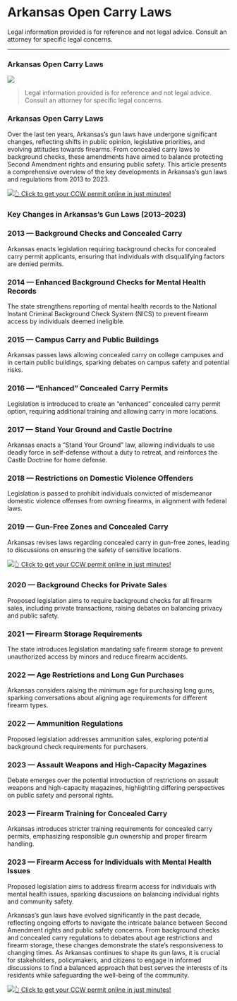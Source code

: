 # Arkansas Open Carry Laws

Legal information provided is for reference and not legal advice. Consult an attorney for specific legal concerns. 

* * *

### Arkansas Open Carry Laws

![](https://cdn-images-1.medium.com/max/800/1*ZuVf1cTUQS7Fig0Mf3QrXQ.png)

> Legal information provided is for reference and not legal advice. Consult an attorney for specific legal concerns.

### Arkansas Open Carry Laws

Over the last ten years, Arkansas’s gun laws have undergone significant changes, reflecting shifts in public opinion, legislative priorities, and evolving attitudes towards firearms. From concealed carry laws to background checks, these amendments have aimed to balance protecting Second Amendment rights and ensuring public safety. This article presents a comprehensive overview of the key developments in Arkansas’s gun laws and regulations from 2013 to 2023.

[![](https://cdn-images-1.medium.com/max/1200/1*aCmvRhaa5Xjz4zDZxHzAjg.png)](https://serp.ly/ccw)[👆 Click to get your CCW permit online in just minutes!](https://serp.ly/ccw)

### Key Changes in Arkansas’s Gun Laws (2013–2023)

### 2013 — Background Checks and Concealed Carry

Arkansas enacts legislation requiring background checks for concealed carry permit applicants, ensuring that individuals with disqualifying factors are denied permits.

### 2014 — Enhanced Background Checks for Mental Health Records

The state strengthens reporting of mental health records to the National Instant Criminal Background Check System (NICS) to prevent firearm access by individuals deemed ineligible.

### 2015 — Campus Carry and Public Buildings

Arkansas passes laws allowing concealed carry on college campuses and in certain public buildings, sparking debates on campus safety and potential risks.

### 2016 — “Enhanced” Concealed Carry Permits

Legislation is introduced to create an “enhanced” concealed carry permit option, requiring additional training and allowing carry in more locations.

### 2017 — Stand Your Ground and Castle Doctrine

Arkansas enacts a “Stand Your Ground” law, allowing individuals to use deadly force in self-defense without a duty to retreat, and reinforces the Castle Doctrine for home defense.

### 2018 — Restrictions on Domestic Violence Offenders

Legislation is passed to prohibit individuals convicted of misdemeanor domestic violence offenses from owning firearms, in alignment with federal laws.

### 2019 — Gun-Free Zones and Concealed Carry

Arkansas revises laws regarding concealed carry in gun-free zones, leading to discussions on ensuring the safety of sensitive locations.

[![](https://cdn-images-1.medium.com/max/1200/1*TMCVgNoKp2NAtvLSAMkaJg.png)](https://serp.ly/ccw)[👆 Click to get your CCW permit online in just minutes!](https://serp.ly/ccw)

### 2020 — Background Checks for Private Sales

Proposed legislation aims to require background checks for all firearm sales, including private transactions, raising debates on balancing privacy and public safety.

### 2021 — Firearm Storage Requirements

The state introduces legislation mandating safe firearm storage to prevent unauthorized access by minors and reduce firearm accidents.

### 2022 — Age Restrictions and Long Gun Purchases

Arkansas considers raising the minimum age for purchasing long guns, sparking conversations about aligning age requirements for different firearm types.

### 2022 — Ammunition Regulations

Proposed legislation addresses ammunition sales, exploring potential background check requirements for purchasers.

### 2023 — Assault Weapons and High-Capacity Magazines

Debate emerges over the potential introduction of restrictions on assault weapons and high-capacity magazines, highlighting differing perspectives on public safety and personal rights.

### 2023 — Firearm Training for Concealed Carry

Arkansas introduces stricter training requirements for concealed carry permits, emphasizing responsible gun ownership and proper firearm handling.

### 2023 — Firearm Access for Individuals with Mental Health Issues

Proposed legislation aims to address firearm access for individuals with mental health issues, sparking discussions on balancing individual rights and community safety.

Arkansas’s gun laws have evolved significantly in the past decade, reflecting ongoing efforts to navigate the intricate balance between Second Amendment rights and public safety concerns. From background checks and concealed carry regulations to debates about age restrictions and firearm storage, these changes demonstrate the state’s responsiveness to changing times. As Arkansas continues to shape its gun laws, it is crucial for stakeholders, policymakers, and citizens to engage in informed discussions to find a balanced approach that best serves the interests of its residents while safeguarding the well-being of the community.

[![](https://cdn-images-1.medium.com/max/1200/1*UmVcdbz7GlGdNVJMx2tkag.png)](https://serp.ly/ccw)[👆 Click to get your CCW permit online in just minutes!](https://serp.ly/ccw)


